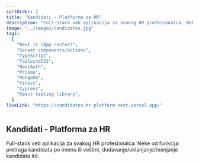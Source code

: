```yaml
---
sortOrder: 2
title: "Kandidati - Platforma za HR"
description: "Full-stack veb aplikacija za svakog HR profesionalca. Neke od funkcionalnosti uključuju mogućnost pretrage kandidata po imenu ili veštini, dodavanje novih kandidata, izmenu ili brisanje postojećih, kao i označavanje kandidata kao omiljenih."
image: "../images/candidates.jpg"
tags:
  [
    "Next.js (App router)",
    "Server components/actions",
    "TypeScript",
    "TailwindCSS",
    "NextAuth",
    "Prisma",
    "MongoDB",
    "Vitest",
    "Cypress",
    "React testing library",
  ]
liveLink: "https://candidates-hr-platform-next.vercel.app/"
---
```


## Kandidati - Platforma za HR

Full-stack veb aplikacija za svakog HR profesionalca. Neke od funkcija: pretraga kandidata po imenu ili veštini, dodavanje/uklanjanje/menjanje kandidata itd.
